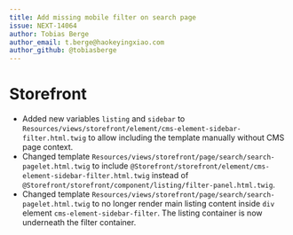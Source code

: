 ```yaml
---
title: Add missing mobile filter on search page
issue: NEXT-14064
author: Tobias Berge
author_email: t.berge@haokeyingxiao.com 
author_github: @tobiasberge
---
```

# Storefront
* Added new variables `listing` and `sidebar` to `Resources/views/storefront/element/cms-element-sidebar-filter.html.twig` to allow including the template manually without CMS page context.
* Changed template `Resources/views/storefront/page/search/search-pagelet.html.twig` to include `@Storefront/storefront/element/cms-element-sidebar-filter.html.twig` instead of `@Storefront/storefront/component/listing/filter-panel.html.twig`.
* Changed template `Resources/views/storefront/page/search/search-pagelet.html.twig` to no longer render main listing content inside `div` element `cms-element-sidebar-filter`. The listing container is now underneath the filter container.
